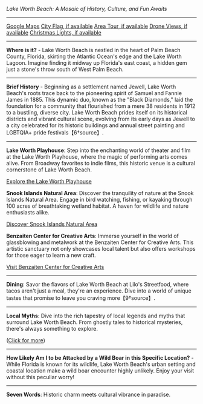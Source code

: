 *Lake Worth Beach: A Mosaic of History, Culture, and Fun Awaits*

---

[Google Maps](https://www.google.com/maps/place/Lake+Worth+Beach,+FL/data=!3m1!1e3)
[City Flag, if available](https://www.google.com/search?tbm=isch&q=Lake+Worth+FL+Flag+Picture)
[Area Tour, if available](https://www.youtube.com/results?search_query=Lake+Worth+FL+4k+tour)
[Drone Views, if available](https://www.youtube.com/results?search_query=Lake+Worth+FL+4k+drone)
[Christmas Lights, if available](https://www.youtube.com/results?search_query=Lake+Worth+FL+christmas+lights&sp=CAI%253D)

---

**Where is it?** - Lake Worth Beach is nestled in the heart of Palm Beach County, Florida, skirting the Atlantic Ocean's edge and the Lake Worth Lagoon. Imagine finding it midway up Florida's east coast, a hidden gem just a stone's throw south of West Palm Beach.

---

**Brief History** - Beginning as a settlement named Jewell, Lake Worth Beach's roots trace back to the pioneering spirit of Samuel and Fannie James in 1885. This dynamic duo, known as the "Black Diamonds," laid the foundation for a community that flourished from a mere 38 residents in 1912 to a bustling, diverse city. Lake Worth Beach prides itself on its historical districts and vibrant cultural scene, evolving from its early days as Jewell to a city celebrated for its historic buildings and annual street painting and LGBTQIA+ pride festivals【6†source】.

---

**Lake Worth Playhouse**: Step into the enchanting world of theater and film at the Lake Worth Playhouse, where the magic of performing arts comes alive. From Broadway favorites to indie films, this historic venue is a cultural cornerstone of Lake Worth Beach.
  
  [Explore the Lake Worth Playhouse](https://www.youtube.com/results?search_query=Lake+Worth+FL+Lake+Worth+Playhouse)

**Snook Islands Natural Area**: Discover the tranquility of nature at the Snook Islands Natural Area. Engage in bird watching, fishing, or kayaking through 100 acres of breathtaking wetland habitat. A haven for wildlife and nature enthusiasts alike.
  
  [Discover Snook Islands Natural Area](https://www.youtube.com/results?search_query=Lake+Worth+FL+Snook+Islands+Natural+Area)

**Benzaiten Center for Creative Arts**: Immerse yourself in the world of glassblowing and metalwork at the Benzaiten Center for Creative Arts. This artistic sanctuary not only showcases local talent but also offers workshops for those eager to learn a new craft.
  
  [Visit Benzaiten Center for Creative Arts](https://www.youtube.com/results?search_query=Lake+Worth+FL+Benzaiten+Center+for+Creative+Arts)

---

**Dining**: Savor the flavors of Lake Worth Beach at Lilo's Streetfood, where tacos aren't just a meal, they're an experience. Dive into a world of unique tastes that promise to leave you craving more【9†source】.

---

**Local Myths**: Dive into the rich tapestry of local legends and myths that surround Lake Worth Beach. From ghostly tales to historical mysteries, there's always something to explore. 

([Click for more](https://www.google.com/search?q=Lake+Worth+FL+local+myths))

---

**How Likely Am I to be Attacked by a Wild Boar in this Specific Location?** - While Florida is known for its wildlife, Lake Worth Beach's urban setting and coastal location make a wild boar encounter highly unlikely. Enjoy your visit without this peculiar worry!

---

**Seven Words**: Historic charm meets cultural vibrance in paradise.